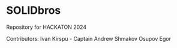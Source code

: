 # SOLIDbros

Repository for HACKATON 2024

Contributors:
Ivan Kirspu - Captain
Andrew Shmakov
Osupov Egor
